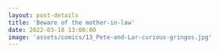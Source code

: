 ```yaml
---
layout: post-details
title: 'Beware of the mother-in-law'
date: 2022-03-18 13:00:00
image: 'assets/comics/13_Pete-and-Lar-curious-gringos.jpg'
---
```

